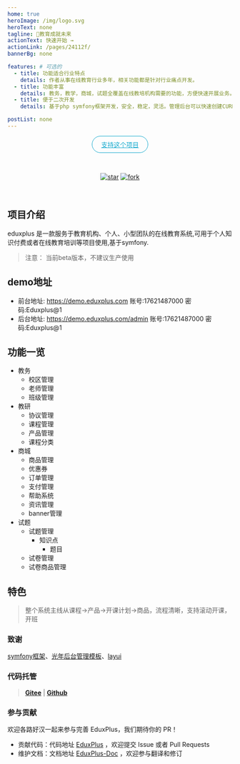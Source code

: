 ```yaml
---
home: true
heroImage: /img/logo.svg
heroText: none
tagline: 🚀教育成就未来
actionText: 快速开始 →
actionLink: /pages/24112f/
bannerBg: none

features: # 可选的
  - title: 功能适合行业特点
    details: 作者从事在线教育行业多年，相关功能都是针对行业痛点开发。
  - title: 功能丰富
    details: 教务，教学，商城，试题全覆盖在线教培机构需要的功能，方便快速开展业务。
  - title: 便于二次开发
    details: 基于php symfony框架开发，安全，稳定，灵活。管理后台可以快速创建CURD代码。

postList: none
---
```


<p align="center">
  <a class="become-sponsor" href="/pages/4fedc2">支持这个项目</a>
</p>

<style>
  .become-sponsor{
    padding: 8px 20px;
    display: inline-block;
    color: #11a8cd;
    border-radius: 30px;
    box-sizing: border-box;
    border: 1px solid #11a8cd;
  }
</style>

<br/>

<p align="center">
    <a href='https://gitee.com/wangkaihui/eduxplus/stargazers'><img src='https://gitee.com/wangkaihui/eduxplus/badge/star.svg?theme=dark' alt='star'></img></a>
    <a href='https://gitee.com/wangkaihui/eduxplus/members'><img src='https://gitee.com/wangkaihui/eduxplus/badge/fork.svg?theme=dark' alt='fork'></img></a>
</p>

<br/>

## 项目介绍
eduxplus 是一款服务于教育机构、个人、小型团队的在线教育系统,可用于个人知识付费或者在线教育培训等项目使用,基于symfony.

>注意： 当前beta版本，不建议生产使用

## demo地址
- 前台地址: https://demo.eduxplus.com  账号:17621487000 密码:Eduxplus@1
- 后台地址: https://demo.eduxplus.com/admin  账号:17621487000 密码:Eduxplus@1


## 功能一览
- 教务
  - 校区管理
  - 老师管理
  - 班级管理
- 教研
  - 协议管理
  - 课程管理
  - 产品管理
  - 课程分类
- 商城
  - 商品管理
  - 优惠券
  - 订单管理
  - 支付管理
  - 帮助系统
  - 资讯管理
  - banner管理
- 试题
  - 试题管理
    - 知识点
      - 题目
  - 试卷管理
  - 试卷商品管理

## 特色
> 整个系统主线从课程->产品->开课计划->商品，流程清晰，支持滚动开课，开班

### 致谢

[symfony框架](https://symfony.com/)、[光年后台管理模板](https://gitee.com/yinqi/Light-Year-Admin-Using-Iframe-v4)、[layui](https://gitee.com/sentsin/layui)

### 代码托管

> **[Gitee](https://gitee.com/wangkaihui/eduxplus)** | **[Github](https://github.com/trensy/eduxplus)**

### 参与贡献

欢迎各路好汉一起来参与完善 EduxPlus，我们期待你的 PR！

- 贡献代码：代码地址 [EduxPlus](https://gitee.com/wangkaihui/eduxplus) ，欢迎提交 Issue 或者 Pull Requests
- 维护文档：文档地址 [EduxPlus-Doc](https://github.com/trensy/eduxplus_doc) ，欢迎参与翻译和修订

